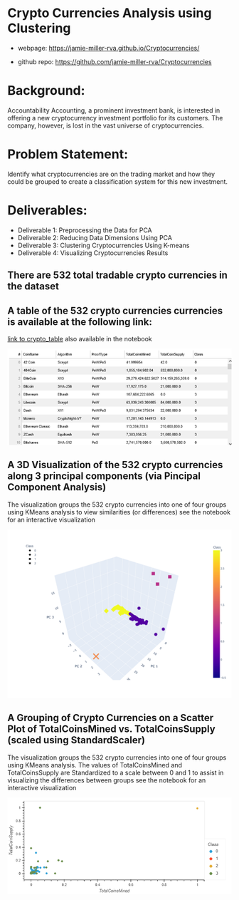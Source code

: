 # Crypto Currencies Analysis using Clustering

* webpage: https://jamie-miller-rva.github.io/Cryptocurrencies/

* github repo: https://github.com/jamie-miller-rva/Cryptocurrencies


# Background:
Accountability Accounting, a prominent investment bank, is interested in offering a new cryptocurrency investment portfolio for its customers. The company, however, is lost in the vast universe of cryptocurrencies. 

# Problem Statement:
Identify what cryptocurrencies are on the trading market and how they could be grouped to create a classification system for this new investment.

# Deliverables:
* Deliverable 1: Preprocessing the Data for PCA
* Deliverable 2: Reducing Data Dimensions Using PCA
* Deliverable 3: Clustering Cryptocurrencies Using K-means
* Deliverable 4: Visualizing Cryptocurrencies Results

## There are 532 total tradable crypto currencies in the dataset

## A table of the 532 crypto currencies currencies is available at the following link:
[link to crypto_table](https://jamie-miller-rva.github.io/crypto_table/)
also available in the notebook

![crypto_table](./Images/Crypto_table.png)


## A 3D Visualization of the 532 crypto currencies along 3 principal components (via Pincipal Component Analysis)
The visualization groups the 532 crypto currencies into one of four groups using KMeans analysis to view similarities (or differences)
see the notebook for an interactive visualization

![crypto_in_3d](./Images/fig1.svg)

## A Grouping of Crypto Currencies on a Scatter Plot of TotalCoinsMined vs. TotalCoinsSupply (scaled using StandardScaler)
The visualization groups the 532 crypto currencies into one of four groups using KMeans analysis. The values of TotalCoinsMined and TotalCoinsSupply are Standardized to a scale between 0 and 1 to assist in visualizing the differences between groups
see the notebook for an interactive visualization

![crypto scatterplot](./Images/Crypto_ScatterPlot.png)
